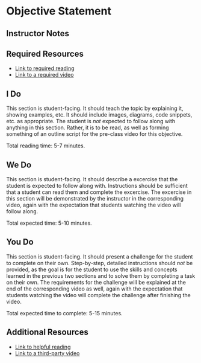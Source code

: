# Objective Statement

## Instructor Notes

## Required Resources

- [Link to required reading](http://www.example.com/)
- [Link to a required video](http://www.youtube.com/)

## I Do

This section is student-facing. It should teach the topic by explaining it, showing examples, etc. It should include images, diagrams, code snippets, etc. as appropriate. The student is *not* expected to follow along with anything in this section. Rather, it is to be read, as well as forming something of an outline script for the pre-class video for this objective.

Total reading time: 5-7 minutes.

## We Do

This section is student-facing. It should describe a excercise that the student is expected to follow along with. Instructions should be sufficient that a student can read them and complete the excercise. The excercise in this section will be demonstrated by the instructor in the corresponding video, again with the expectation that students watching the video will follow along.

Total expected time: 5-10 minutes.

## You Do

This section is student-facing. It should present a challenge for the student to complete on their own. Step-by-step, detailed instructions should *not* be provided, as the goal is for the student to use the skills and concepts learned in the previous two sections and to solve them by completing a task on their own. The requirements for the challenge will be explained at the end of the corresponding video as well, again with the expectation that students watching the video will complete the challenge after finishing the video.

Total expected time to complete: 5-15 minutes.

## Additional Resources

- [Link to helpful reading](http://www.example.com)
- [Link to a third-party video](http://www.example.com)
